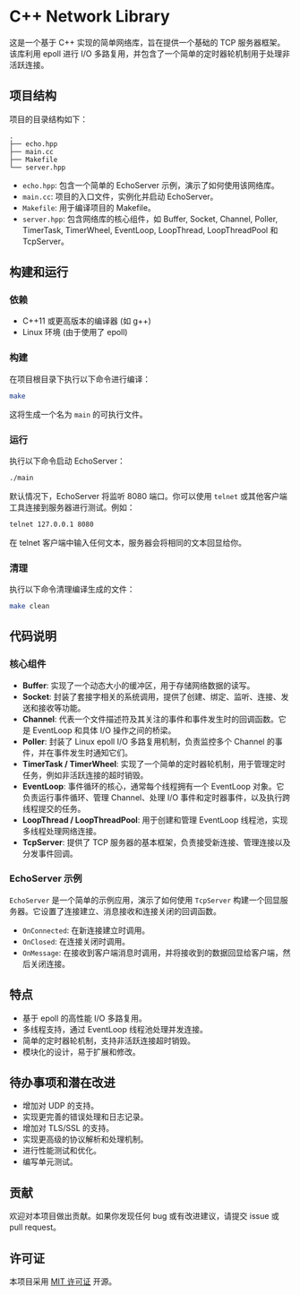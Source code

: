 
# C++ Network Library

这是一个基于 C++ 实现的简单网络库，旨在提供一个基础的 TCP 服务器框架。该库利用 epoll 进行 I/O 多路复用，并包含了一个简单的定时器轮机制用于处理非活跃连接。

## 项目结构

项目的目录结构如下：

```
.
├── echo.hpp
├── main.cc
├── Makefile
└── server.hpp
```

*   `echo.hpp`: 包含一个简单的 EchoServer 示例，演示了如何使用该网络库。
*   `main.cc`: 项目的入口文件，实例化并启动 EchoServer。
*   `Makefile`: 用于编译项目的 Makefile。
*   `server.hpp`: 包含网络库的核心组件，如 Buffer, Socket, Channel, Poller, TimerTask, TimerWheel, EventLoop, LoopThread, LoopThreadPool 和 TcpServer。

## 构建和运行

### 依赖

*   C++11 或更高版本的编译器 (如 g++)
*   Linux 环境 (由于使用了 epoll)

### 构建

在项目根目录下执行以下命令进行编译：

```bash
make
```

这将生成一个名为 `main` 的可执行文件。

### 运行

执行以下命令启动 EchoServer：

```bash
./main
```

默认情况下，EchoServer 将监听 8080 端口。你可以使用 `telnet` 或其他客户端工具连接到服务器进行测试。例如：

```bash
telnet 127.0.0.1 8080
```

在 telnet 客户端中输入任何文本，服务器会将相同的文本回显给你。

### 清理

执行以下命令清理编译生成的文件：

```bash
make clean
```

## 代码说明

### 核心组件

*   **Buffer**: 实现了一个动态大小的缓冲区，用于存储网络数据的读写。
*   **Socket**: 封装了套接字相关的系统调用，提供了创建、绑定、监听、连接、发送和接收等功能。
*   **Channel**: 代表一个文件描述符及其关注的事件和事件发生时的回调函数。它是 EventLoop 和具体 I/O 操作之间的桥梁。
*   **Poller**: 封装了 Linux epoll I/O 多路复用机制，负责监控多个 Channel 的事件，并在事件发生时通知它们。
*   **TimerTask / TimerWheel**: 实现了一个简单的定时器轮机制，用于管理定时任务，例如非活跃连接的超时销毁。
*   **EventLoop**: 事件循环的核心，通常每个线程拥有一个 EventLoop 对象。它负责运行事件循环、管理 Channel、处理 I/O 事件和定时器事件，以及执行跨线程提交的任务。
*   **LoopThread / LoopThreadPool**: 用于创建和管理 EventLoop 线程池，实现多线程处理网络连接。
*   **TcpServer**: 提供了 TCP 服务器的基本框架，负责接受新连接、管理连接以及分发事件回调。

### EchoServer 示例

`EchoServer` 是一个简单的示例应用，演示了如何使用 `TcpServer` 构建一个回显服务器。它设置了连接建立、消息接收和连接关闭的回调函数。

*   `OnConnected`: 在新连接建立时调用。
*   `OnClosed`: 在连接关闭时调用。
*   `OnMessage`: 在接收到客户端消息时调用，并将接收到的数据回显给客户端，然后关闭连接。

## 特点

*   基于 epoll 的高性能 I/O 多路复用。
*   多线程支持，通过 EventLoop 线程池处理并发连接。
*   简单的定时器轮机制，支持非活跃连接超时销毁。
*   模块化的设计，易于扩展和修改。

## 待办事项和潜在改进

*   增加对 UDP 的支持。
*   实现更完善的错误处理和日志记录。
*   增加对 TLS/SSL 的支持。
*   实现更高级的协议解析和处理机制。
*   进行性能测试和优化。
*   编写单元测试。

## 贡献

欢迎对本项目做出贡献。如果你发现任何 bug 或有改进建议，请提交 issue 或 pull request。

## 许可证

本项目采用 [MIT 许可证](LICENSE) 开源。

